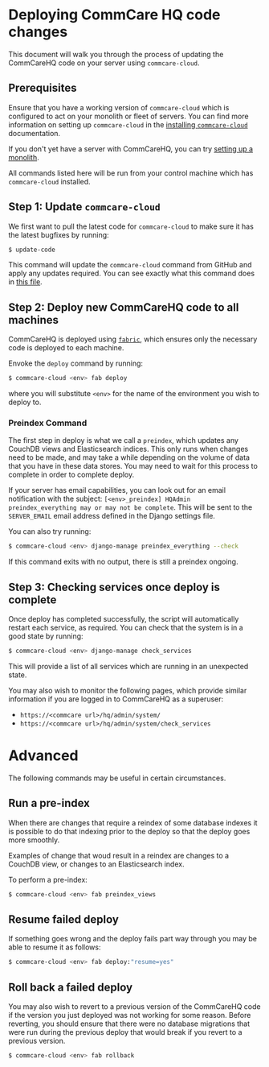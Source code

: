 # Deploying CommCare HQ code changes

This document will walk you through the process of updating the CommCareHQ code on your server using `commcare-cloud`.

## Prerequisites

Ensure that you have a working version of `commcare-cloud` which is configured to act on your monolith or fleet of servers. You can find more information on setting up `commcare-cloud` in the [installing `commcare-cloud`](../setup/installation.md) documentation. 

If you don't yet have a server with CommCareHQ, you can try [setting up a monolith](../setup/new_environment.md). 

All commands listed here will be run from your control machine which has `commcare-cloud` installed.

## Step 1: Update `commcare-cloud`

We first want to pull the latest code for `commcare-cloud` to make sure it has the latest bugfixes by running:

``` bash
$ update-code
```

This command will update the `commcare-cloud` command from GitHub and apply any updates required. You can see exactly what this command does in [this file](https://github.com/dimagi/commcare-cloud/blob/master/control/update_code.sh).

## Step 2: Deploy new CommCareHQ code to all machines

CommCareHQ is deployed using [`fabric`](http://www.fabfile.org/), which ensures only the necessary code is deployed to each machine.

Envoke the `deploy` command by running:

``` bash
$ commcare-cloud <env> fab deploy
```
where you will substitute `<env>` for the name of the environment you wish to deploy to.

### Preindex Command

The first step in deploy is what we call a `preindex`, which updates any CouchDB views and Elasticsearch indices. This only runs when changes need to be made, and may take a while depending on the volume of data that you have in these data stores. You may need to wait for this process to complete in order to complete deploy. 

If your server has email capabilities, you can look out for an email notification with the subject: `[<env>_preindex] HQAdmin preindex_everything may or may not be complete`. This will be sent to the `SERVER_EMAIL` email address defined in the Django settings file.

You can also try running:

``` bash
$ commcare-cloud <env> django-manage preindex_everything --check
```

If this command exits with no output, there is still a preindex ongoing. 

## Step 3: Checking services once deploy is complete

Once deploy has completed successfully, the script will automatically restart each service, as required. You can check that the system is in a good state by running:

``` bash
$ commcare-cloud <env> django-manage check_services
```

This will provide a list of all services which are running in an unexpected state.

You may also wish to monitor the following pages, which provide similar information if you are logged in to CommCareHQ as a superuser:

  * `https://<commcare url>/hq/admin/system/`
  * `https://<commcare url>/hq/admin/system/check_services`

# Advanced

The following commands may be useful in certain circumstances.

## Run a pre-index
When there are changes that require a reindex of some database indexes it is possible to do that indexing prior to the deploy so that the deploy goes more smoothly.

Examples of change that woud result in a reindex are changes to a CouchDB view, or changes to an Elasticsearch index.

To perform a pre-index:

``` bash
$ commcare-cloud <env> fab preindex_views
```

## Resume failed deploy
If something goes wrong and the deploy fails part way through you may be able to resume it as follows:

``` bash
$ commcare-cloud <env> fab deploy:"resume=yes"
```

## Roll back a failed deploy

You may also wish to revert to a previous version of the CommCareHQ code if the version you just deployed was not working for some reason. Before reverting, you should ensure that there were no database migrations that were run during the previous deploy that would break if you revert to a previous version.

``` bash
$ commcare-cloud <env> fab rollback
```
